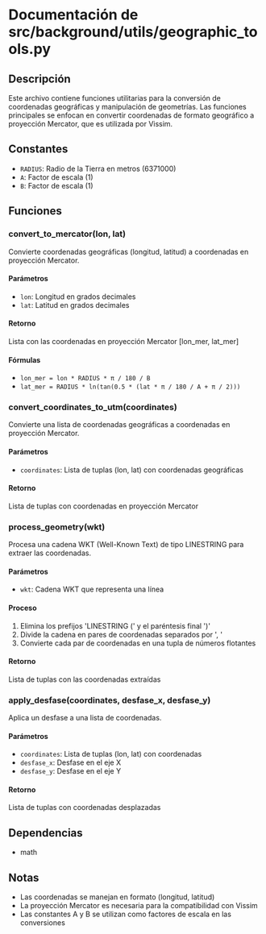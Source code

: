 # Documentación de src/background/utils/geographic_tools.py

## Descripción
Este archivo contiene funciones utilitarias para la conversión de coordenadas geográficas y manipulación de geometrías. Las funciones principales se enfocan en convertir coordenadas de formato geográfico a proyección Mercator, que es utilizada por Vissim.

## Constantes
- `RADIUS`: Radio de la Tierra en metros (6371000)
- `A`: Factor de escala (1)
- `B`: Factor de escala (1)

## Funciones

### convert_to_mercator(lon, lat)
Convierte coordenadas geográficas (longitud, latitud) a coordenadas en proyección Mercator.

#### Parámetros
- `lon`: Longitud en grados decimales
- `lat`: Latitud en grados decimales

#### Retorno
Lista con las coordenadas en proyección Mercator [lon_mer, lat_mer]

#### Fórmulas
- `lon_mer = lon * RADIUS * π / 180 / B`
- `lat_mer = RADIUS * ln(tan(0.5 * (lat * π / 180 / A + π / 2)))`

### convert_coordinates_to_utm(coordinates)
Convierte una lista de coordenadas geográficas a coordenadas en proyección Mercator.

#### Parámetros
- `coordinates`: Lista de tuplas (lon, lat) con coordenadas geográficas

#### Retorno
Lista de tuplas con coordenadas en proyección Mercator

### process_geometry(wkt)
Procesa una cadena WKT (Well-Known Text) de tipo LINESTRING para extraer las coordenadas.

#### Parámetros
- `wkt`: Cadena WKT que representa una línea

#### Proceso
1. Elimina los prefijos 'LINESTRING (' y el paréntesis final ')'
2. Divide la cadena en pares de coordenadas separados por ', '
3. Convierte cada par de coordenadas en una tupla de números flotantes

#### Retorno
Lista de tuplas con las coordenadas extraídas

### apply_desfase(coordinates, desfase_x, desfase_y)
Aplica un desfase a una lista de coordenadas.

#### Parámetros
- `coordinates`: Lista de tuplas (lon, lat) con coordenadas
- `desfase_x`: Desfase en el eje X
- `desfase_y`: Desfase en el eje Y

#### Retorno
Lista de tuplas con coordenadas desplazadas

## Dependencias
- math

## Notas
- Las coordenadas se manejan en formato (longitud, latitud)
- La proyección Mercator es necesaria para la compatibilidad con Vissim
- Las constantes A y B se utilizan como factores de escala en las conversiones